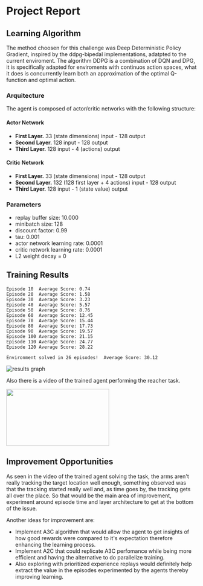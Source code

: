 # Project Report

## Learning Algorithm
The method choosen for this challenge was Deep Deterministic Policy Gradient, inspired by the ddpg-bipedal implementations, adatpted to the current enviroment. The algorithm DDPG is a combination of DQN and DPG, it is specifically adapted for enviroments with continuos action spaces, what it does is concurrently learn both an approximation of the optimal Q-function and optimal action.

### Arquitecture

The agent is composed of actor/critic networks with the following structure:

#### Actor Network
 * **First Layer.** 33 (state dimensions) input - 128 output
 * **Second Layer.** 128 input - 128 output
 * **Third Layer.** 128 input - 4 (actions) output

#### Critic Network
 * **First Layer.** 33 (state dimensions) input - 128 output
 * **Second Layer.** 132 (128 first layer + 4 actions) input - 128 output
 * **Third Layer.** 128 input - 1 (state value) output


### Parameters

 * replay buffer size: 10.000
 * minibatch size: 128
 * discount factor: 0.99
 * tau: 0.001
 * actor network learning rate: 0.0001
 * critic network learning rate: 0.0001
 * L2 weight decay = 0

## Training Results

```
Episode 10	Average Score: 0.74
Episode 20	Average Score: 1.58
Episode 30	Average Score: 3.23
Episode 40	Average Score: 5.57
Episode 50	Average Score: 8.76
Episode 60	Average Score: 12.45
Episode 70	Average Score: 15.44
Episode 80	Average Score: 17.73
Episode 90	Average Score: 19.57
Episode 100	Average Score: 21.15
Episode 110	Average Score: 24.77
Episode 120	Average Score: 28.22

Environment solved in 26 episodes!	Average Score: 30.12
```
![results graph](https://github.com/lccrurod/continuous_control_drlnd/blob/main/training%20results.png)

Also there is a video of the trained agent performing the reacher task.

[<img src="https://github.com/lccrurod/continuous_control_drlnd/blob/main/thumbnail%20trained%20agent.png" width="272" height="151">](https://www.youtube.com/watch?v=_AtHZEgRJvk)

## Improvement Opportunities

As seen in the video of the trained agent solving the task, the arms aren't really tracking the target location well enough, something observed was that the tracking started really well and, as time goes by, the tracking gets all over the place. So that would be the main area of improvement, experiment around episode time and layer architecture to get at the bottom of the issue.

Another ideas for improvement are:

- Implement A3C algorithm that would allow the agent to get insights of how good rewards were compared to it's expectation therefore enhancing the learning process.
- Implement A2C that could replicate A3C perfomance while being more efficient and having the alternative to do parallelize training.
- Also exploring with prioritized experience replays would definitely help extract the value in the episodes experimented by the agents thereby improving learning.
